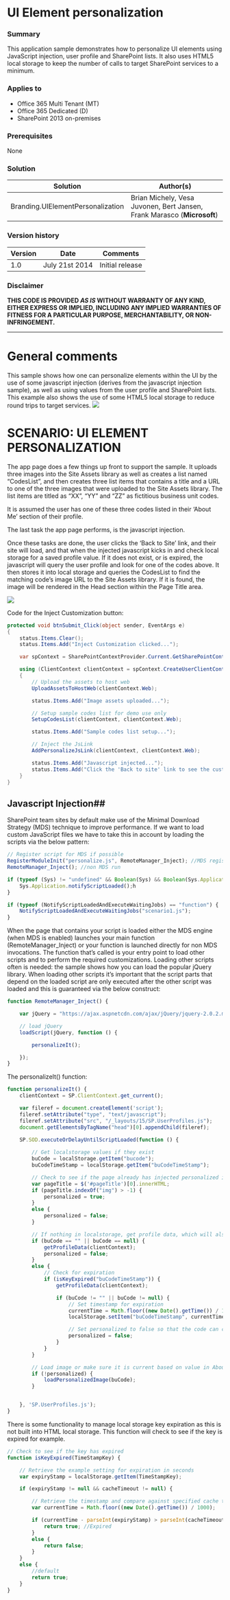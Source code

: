 # UI Element personalization #

### Summary ###
This application sample demonstrates how to personalize UI elements using JavaScript injection, user profile and SharePoint lists. It also uses HTML5 local storage to keep the number of calls to target SharePoint services to a minimum.

### Applies to ###
-  Office 365 Multi Tenant (MT)
-  Office 365 Dedicated (D)
-  SharePoint 2013 on-premises

### Prerequisites ###
None

### Solution ###
Solution | Author(s)
---------|----------
Branding.UIElementPersonalization | Brian Michely, Vesa Juvonen, Bert Jansen, Frank Marasco (**Microsoft**)

### Version history ###
Version  | Date | Comments
---------| -----| --------
1.0  | July 21st 2014 | Initial release

### Disclaimer ###
**THIS CODE IS PROVIDED *AS IS* WITHOUT WARRANTY OF ANY KIND, EITHER EXPRESS OR IMPLIED, INCLUDING ANY IMPLIED WARRANTIES OF FITNESS FOR A PARTICULAR PURPOSE, MERCHANTABILITY, OR NON-INFRINGEMENT.**


----------

# General comments #
This sample shows how one can personalize elements within the UI by the use of some javascript injection (derives from the javascript injection sample), as well as using values from the user profile and SharePoint lists. This example also shows the use of some HTML5 local storage to reduce round trips to target services. 
![](http://i.imgur.com/3RRVCbt.png)

# SCENARIO: UI ELEMENT PERSONALIZATION #
The app page does a few things up front to support the sample. It uploads three images into the Site Assets library as well as creates a list named “CodesList”, and then creates three list items that contains a title and a URL to one of the three images that were uploaded to the Site Assets library. The list items are titled as “XX”, “YY” and “ZZ” as fictitious business unit codes.

It is assumed the user has one of these three codes listed in their ‘About Me’ section of their profile.

The last task the app page performs, is the javascript injection. 

Once these tasks are done, the user clicks the ‘Back to Site’ link, and their site will load, and that when the injected javascript kicks in and check local storage for a saved profile value. If it does not exist, or is expired, the javascript will query the user profile and look for one of the codes above. It then stores it into local storage and queries the CodesList to find the matching code’s image URL to the Site Assets library. If it is found, the image will be rendered in the Head section within the Page Title area.

![](http://i.imgur.com/fAfN0xR.png)

Code for the Inject Customization button:

```C#
protected void btnSubmit_Click(object sender, EventArgs e)
{
    status.Items.Clear();
    status.Items.Add("Inject Customization clicked...");

    var spContext = SharePointContextProvider.Current.GetSharePointContext(Context);

    using (ClientContext clientContext = spContext.CreateUserClientContextForSPHost())
    {
        // Upload the assets to host web
        UploadAssetsToHostWeb(clientContext.Web);

        status.Items.Add("Image assets uploaded...");

        // Setup sample codes list for demo use only
        SetupCodesList(clientContext, clientContext.Web);

        status.Items.Add("Sample codes list setup...");

        // Inject the JsLink
        AddPersonalizeJsLink(clientContext, clientContext.Web);

        status.Items.Add("Javascript injected...");
        status.Items.Add("Click the 'Back to site' link to see the customizations applied...");
    }
}
```

## Javascript Injection##
SharePoint team sites by default make use of the Minimal Download Strategy (MDS) technique to improve performance. If we want to load custom JavaScript files we have to take this in account by loading the scripts via the below pattern:

```JavaScript
// Register script for MDS if possible
RegisterModuleInit("personalize.js", RemoteManager_Inject); //MDS registration
RemoteManager_Inject(); //non MDS run

if (typeof (Sys) != "undefined" && Boolean(Sys) && Boolean(Sys.Application)) {
    Sys.Application.notifyScriptLoaded();h
}

if (typeof (NotifyScriptLoadedAndExecuteWaitingJobs) == "function") {
    NotifyScriptLoadedAndExecuteWaitingJobs("scenario1.js");
}
```

When the page that contains your script is loaded either the MDS engine (when MDS is enabled) launches your main function (RemoteManager_Inject) or your function is launched directly for non MDS invocations. The function that’s called is your entry point to load other scripts and to perform the required customizations. Loading other scripts often is needed: the sample shows how you can load the popular jQuery library. When loading other scripts it’s important that the script parts that depend on the loaded script are only executed after the other script was loaded and this is guaranteed via the below construct:

```JavaScript
function RemoteManager_Inject() {

    var jQuery = "https://ajax.aspnetcdn.com/ajax/jQuery/jquery-2.0.2.min.js";

    // load jQuery 
    loadScript(jQuery, function () {

        personalizeIt();

    });
}
```

The personalizeIt() function:

```JavaScript
function personalizeIt() {
    clientContext = SP.ClientContext.get_current();

    var fileref = document.createElement('script');
    fileref.setAttribute("type", "text/javascript");
    fileref.setAttribute("src", "/_layouts/15/SP.UserProfiles.js");
    document.getElementsByTagName("head")[0].appendChild(fileref);

    SP.SOD.executeOrDelayUntilScriptLoaded(function () {        
            
        // Get localstorage values if they exist
        buCode = localStorage.getItem("bucode");
        buCodeTimeStamp = localStorage.getItem("buCodeTimeStamp");

        // Check to see if the page already has injected personalized image
        var pageTitle = $('#pageTitle')[0].innerHTML;
        if (pageTitle.indexOf("img") > -1) {
            personalized = true;
        }
        else {
            personalized = false;
        }        

        // If nothing in localstorage, get profile data, which will also populate localstorage
        if (buCode == "" || buCode == null) {
            getProfileData(clientContext);
            personalized = false;
        }
        else {
            // Check for expiration            
            if (isKeyExpired("buCodeTimeStamp")) {                
                getProfileData(clientContext);

                if (buCode != "" || buCode != null) {
                    // Set timestamp for expiration
                    currentTime = Math.floor((new Date().getTime()) / 1000);
                    localStorage.setItem("buCodeTimeStamp", currentTime);

                    // Set personalized to false so that the code can check for a new image in case buCode was updated
                    personalized = false;
                }
            }            
        }

        // Load image or make sure it is current based on value in AboutMe
        if (!personalized) {
            loadPersonalizedImage(buCode);
        }


    }, 'SP.UserProfiles.js');
}
```

There is some functionality to manage local storage key expiration as this is not built into HTML local storage. This function will check to see if the key is expired for example.

```JavaScript
// Check to see if the key has expired
function isKeyExpired(TimeStampKey) {

    // Retrieve the example setting for expiration in seconds
    var expiryStamp = localStorage.getItem(TimeStampKey);

    if (expiryStamp != null && cacheTimeout != null) {

        // Retrieve the timestamp and compare against specified cache timeout settings to see if it is expired
        var currentTime = Math.floor((new Date().getTime()) / 1000);

        if (currentTime - parseInt(expiryStamp) > parseInt(cacheTimeout)) {
            return true; //Expired
        }
        else {
            return false;
        }
    }
    else {
        //default 
        return true;
    }
}
```
